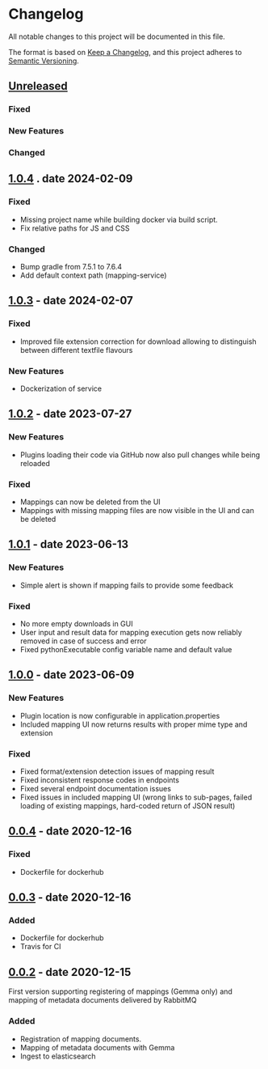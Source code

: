 # Changelog
All notable changes to this project will be documented in this file.

The format is based on [Keep a Changelog](https://keepachangelog.com/en/1.0.0/),
and this project adheres to [Semantic Versioning](https://semver.org/spec/v2.0.0.html).

## [Unreleased]
### Fixed
### New Features
### Changed

## [1.0.4] . date 2024-02-09
### Fixed
- Missing project name while building docker via build script.
- Fix relative paths for JS and CSS 

### Changed
- Bump gradle from 7.5.1 to 7.6.4
- Add default context path (mapping-service)

## [1.0.3] - date 2024-02-07
### Fixed
- Improved file extension correction for download allowing to distinguish between different textfile flavours

### New Features
- Dockerization of service

## [1.0.2] - date 2023-07-27
### New Features
- Plugins loading their code via GitHub now also pull changes while being reloaded

### Fixed
- Mappings can now be deleted from the UI
- Mappings with missing mapping files are now visible in the UI and can be deleted

## [1.0.1] - date 2023-06-13
### New Features
- Simple alert is shown if mapping fails to provide some feedback

### Fixed
- No more empty downloads in GUI
- User input and result data for mapping execution gets now reliably removed in case of success and error
- Fixed pythonExecutable config variable name and default value

## [1.0.0] - date 2023-06-09
### New Features
- Plugin location is now configurable in application.properties
- Included mapping UI now returns results with proper mime type and extension

### Fixed
- Fixed format/extension detection issues of mapping result
- Fixed inconsistent response codes in endpoints
- Fixed several endpoint documentation issues
- Fixed issues in included mapping UI (wrong links to sub-pages, failed loading of existing mappings, hard-coded return of JSON result)

## [0.0.4] - date 2020-12-16
### Fixed
- Dockerfile for dockerhub

## [0.0.3] - date 2020-12-16
### Added
- Dockerfile for dockerhub
- Travis for CI

## [0.0.2] - date 2020-12-15
First version supporting registering of mappings (Gemma only)
and mapping of metadata documents delivered by RabbitMQ
### Added
- Registration of mapping documents.
- Mapping of metadata documents with Gemma
- Ingest to elasticsearch

[Unreleased]: https://github.com/kit-data-manager/mapping-service/compare/v1.0.4...HEAD
[1.0.4]: https://github.com/kit-data-manager/mapping-service/compare/v1.0.3...v1.0.4
[1.0.3]: https://github.com/kit-data-manager/mapping-service/compare/v1.0.2...v1.0.3
[1.0.2]: https://github.com/kit-data-manager/mapping-service/compare/v1.0.1...v1.0.2
[1.0.1]: https://github.com/kit-data-manager/mapping-service/compare/v1.0.0...v1.0.1
[1.0.0]: https://github.com/kit-data-manager/mapping-service/compare/v0.0.4...v1.0.0
[0.0.4]: https://github.com/kit-data-manager/mapping-service/compare/v0.0.3...v0.0.4
[0.0.3]: https://github.com/kit-data-manager/mapping-service/compare/v0.0.2...v0.0.3
[0.0.2]: https://github.com/kit-data-manager/mapping-service/tag/v0.0.2
